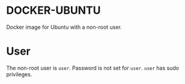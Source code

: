 # DOCKER-UBUNTU

Docker image for Ubuntu with a non-root user.

# User

The non-root user is `user`. Password is not set for `user`. `user` has sudo privileges.
